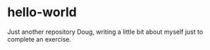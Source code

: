 # hello-world
Just another repository
Doug, writing a little bit about myself just to complete an exercise.
